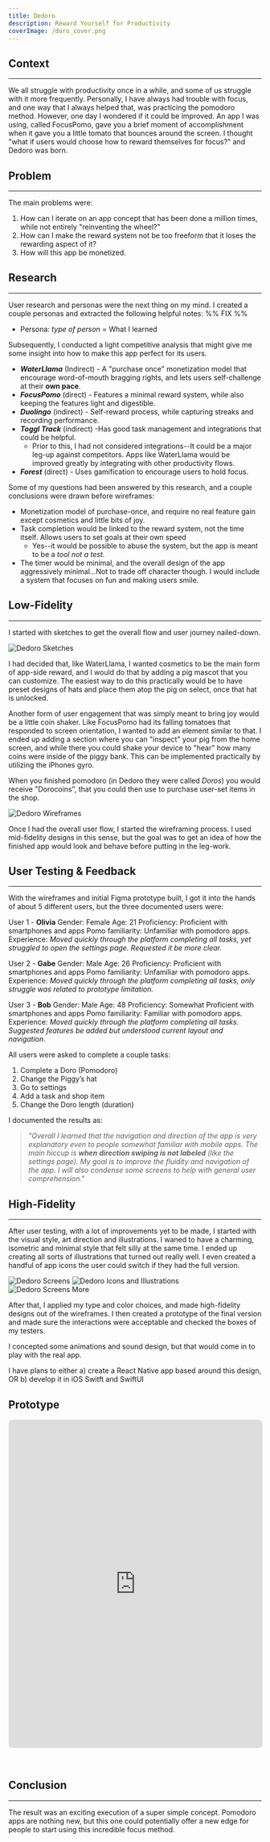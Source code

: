 ```yaml
---
title: Dedoro
description: Reward Yourself for Productivity
coverImage: /doro_cover.png
---
```

## Context
---
We all struggle with productivity once in a while, and some of us struggle with it more frequently. Personally, I have always had trouble with focus, and one way that I always helped that, was practicing the pomodoro method. However, one day I wondered if it could be improved. An app I was using, called FocusPomo, gave you a brief moment of accomplishment when it gave you a little tomato that bounces around the screen. I thought "what if users would choose how to reward themselves for focus?" and Dedoro was born.

## Problem
---
The main problems were:
1. How can I iterate on an app concept that has been done a million times, while not entirely "reinventing the wheel?"
2. How can I make the reward system not be too freeform that it loses the rewarding aspect of it?
3. How will this app be monetized.

## Research
---
User research and personas were the next thing on my mind. I created a couple personas and extracted the following helpful notes:
%% FIX %%
- Persona: *type of person* = What I learned

Subsequently, I conducted a light competitive analysis that might give me some insight into how to make this app perfect for its users.
- ***WaterLlama*** (Indirect) - A "purchase once" monetization model that encourage word-of-mouth bragging rights, and lets users self-challenge at their **own pace**.
- ***FocusPomo*** (direct) - Features a minimal reward system, while also keeping the features light and digestible.
- ***Duolingo*** (indirect) - Self-reward process, while capturing streaks and recording performance.
- ***Toggl Track*** (indirect) -Has good task management and integrations that could be helpful.
	- Prior to this, I had not considered integrations--It could be a major leg-up against competitors. Apps like WaterLlama would be improved greatly by integrating with other productivity flows.
- ***Forest*** (direct) - Uses gamification to encourage users to hold focus.

Some of my questions had been answered by this research, and a couple conclusions were drawn before wireframes:
- Monetization model of purchase-once, and require no real feature gain except cosmetics and little bits of joy.
- Task completion would be linked to the reward system, not the time itself. Allows users to set goals at their own speed
	- Yes--it would be possible to abuse the system, but the app is meant to be a *tool not a test.*
- The timer would be minimal, and the overall design of the app aggressively minimal...Not to trade off character though. I would include a system that focuses on fun and making users smile.

## Low-Fidelity 
---
I started with sketches to get the overall flow and user journey nailed-down. 

![Dedoro Sketches](/doro_docs.png)

I had decided that, like WaterLlama, I wanted cosmetics to be the main form of app-side reward, and I would do that by adding a pig mascot that you can customize. The easiest way to do this practically would be to have preset designs of hats and place them atop the pig on select, once that hat is unlocked.

Another form of user engagement that was simply meant to bring joy would be a little coin shaker. Like FocusPomo had its falling tomatoes that responded to screen orientation, I wanted to add an element similar to that. I ended up adding a section where you can "inspect" your pig from the home screen, and while there you could shake your device to "hear" how many coins were inside of the piggy bank. This can be implemented practically by utilizing the iPhones gyro.

When you finished pomodoro (in Dedoro they were called *Doros*) you would receive "Dorocoins", that you could then use to purchase user-set items in the shop.

![Dedoro Wireframes](/doro_wireframes.png)

Once I had the overall user flow, I started the wireframing process. I used mid-fidelity designs in this sense, but the goal was to get an idea of how the finished app would look and behave before putting in the leg-work.

## User Testing & Feedback
---
With the wireframes and initial Figma prototype built, I got it into the hands of about 5 different users, but the three documented users were:

User 1 - **Olivia**
	Gender: Female
	Age: 21
	Proficiency: Proficient with smartphones and apps
	Pomo familiarity: Unfamiliar with pomodoro apps.
	Experience: *Moved quickly through the platform completing all tasks, yet struggled to open the settings page. Requested it be more clear.*

User 2 - **Gabe**
	Gender: Male
	Age: 26
	Proficiency: Proficient with smartphones and apps
	Pomo familiarity: Unfamiliar with pomodoro apps.
	Experience: *Moved quickly through the platform completing all tasks, only struggle was related to prototype limitation.*

User 3 - **Bob**
	Gender: Male
	Age: 48
	Proficiency: Somewhat Proficient with smartphones and apps
	Pomo familiarity: Familiar with pomodoro apps.
	Experience: *Moved quickly through the platform completing all tasks. Suggested features be added but understood current layout and navigation*.

All users were asked to complete a couple tasks:
1. Complete a Doro (Pomodoro)
2. Change the Piggy’s hat
3. Go to settings
4. Add a task and shop item
5. Change the Doro length (duration)

I documented the results as:

> *"Overall I learned that the navigation and direction of the app is very explanatory even to people somewhat familiar with mobile apps. The main hiccup is **when direction swiping is not labeled** (like the settings page). My goal is to improve the fluidity and navigation of the app. I will also condense some screens to help with general user comprehension."*

## High-Fidelity
---
After user testing, with a lot of improvements yet to be made, I started with the visual style, art direction and illustrations. I waned to have a charming, isometric and minimal style that felt silly at the same time. I ended up creating all sorts of illustrations that turned out really well. I even created a handful of app icons the user could switch if they had the full version.

![Dedoro Screens](/doro_screens.png)
![Dedoro Icons and Illustrations](/doro_icons_illustrations.png)
![Dedoro Screens More](/doro_screens_alt.png)

After that, I applied my type and color choices, and made high-fidelity designs out of the wireframes. I then created a prototype of the final version and made sure the interactions were acceptable and checked the boxes of my testers.

I concepted some animations and sound design, but that would come in to play with the real app.

I have plans to either a) create a React Native app based around this design, OR b) develop it in iOS Switft and SwiftUI 

## Prototype
<iframe style="border-radius: 8px; border: 1px solid rgba(0, 0, 0, 0.1); margin-bottom: 2rem; min-height: 650px; width: 100%;" width="800" height="450" src="https://embed.figma.com/proto/X64UjzyuJtB3lesw3iHMZY/Dedoro---Main-App--Copy-?page-id=156%3A568&node-id=156-682&p=f&viewport=428%2C12%2C0.19&scaling=scale-down&content-scaling=fixed&starting-point-node-id=163%3A5782&embed-host=share" allowfullscreen></iframe>


## Conclusion
---
The result was an exciting execution of a super simple concept. Pomodoro apps are nothing new, but this one could potentially offer a new edge for people to start using this incredible focus method.